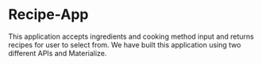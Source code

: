 # Recipe-App
This application accepts ingredients and cooking method input and returns recipes for user to select from. We have built this application using two different APIs and Materialize.
